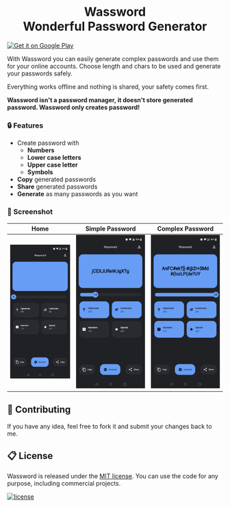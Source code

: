 <div align="center">
  <h1>Wassword<br>Wonderful Password Generator</h1>
</div>


[![Get it on Google Play](https://play.google.com/intl/en_us/badges/images/badge_new.png)](https://play.google.com/store/apps/details?id=com.albertobonacina.wassword)

With Wassword you can easily generate complex passwords and use them for your online accounts. Choose length and chars to be used and generate your passwords safely.

Everything works offline and nothing is shared, your safety comes first.

**Wassword isn't a password manager, it doesn't store generated password. Wassword only creates password!**

### 🔒 Features

- Create password with
  - **Numbers**
  - **Lower case letters**
  - **Upper case letter**
  - **Symbols**
- **Copy** generated passwords
- **Share** generated passwords
- **Generate** as many passwords as you want

### 📱 Screenshot

| Home | Simple Password | Complex Password |
|-|-|-|
| ![Home Empty](/screenshot/home_empty.jpg) | ![Home Password Simple](/screenshot/home_password_simple.jpg) |  ![Home Password Complex](/screenshot/home_password_complex.jpg) |

## 💎 Contributing

If you have any idea, feel free to fork it and submit your changes back to me.

## 📋 License

Wassword is released under the [MIT license](LICENSE.md). You can use the code for any purpose, including commercial projects.

[![license](https://img.shields.io/badge/License-MIT-yellow.svg)](https://opensource.org/licenses/MIT)
